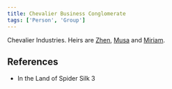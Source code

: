 ```yaml
---
title: Chevalier Business Conglomerate
tags: ['Person', 'Group']
---
```

Chevalier Industries.
Heirs are [Zhen](_wiki/zhen.md), [Musa](_wiki/musa.md) and [Miriam](_wiki/miriam.md).

## References
- In the Land of Spider Silk 3

